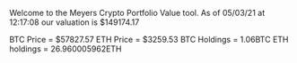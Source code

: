 Welcome to the Meyers Crypto Portfolio Value tool. 
As of 05/03/21 at 12:17:08 our valuation is $149174.17 

BTC Price = $57827.57
 ETH Price = $3259.53
BTC Holdings = 1.06BTC
 ETH holdings = 26.960005962ETH 
